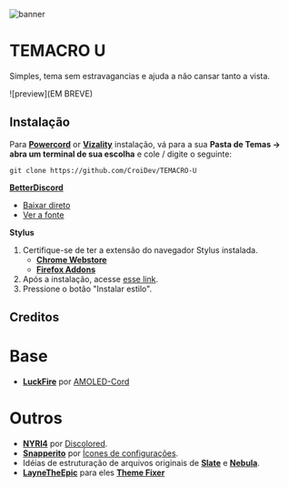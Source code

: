 ![banner](https://raw.githubusercontent.com/CroiDev/TEMACRO-U/main/assets/readme/TEMACRO-U.gif) 

# TEMACRO U
Simples, tema sem estravagancias e ajuda a não cansar tanto a vista.

![preview](EM BREVE)

## Instalação
Para **[Powercord](http://powercord.dev/)** or **[Vizality](https://vizality.com/)** instalação, vá para a sua **Pasta de Temas -> abra um terminal de sua escolha** e cole / digite o seguinte:
```
git clone https://github.com/CroiDev/TEMACRO-U
```

**[BetterDiscord](https://betterdiscord.app/)**
<!-- - [Direct Download](https://betterdiscord.net/ghdl?id=3625) -->
- [Baixar direto](https://github.com/CroiDev/TEMACRO-U/releases/download/temp-bd-download/TEMACRO-U.theme.css) <!-- link temporario -->
- [Ver a fonte](https://croidev.github.io/TEMACRO-U/src/support/compiled.css)

**Stylus**
1. Certifique-se de ter a extensão do navegador Stylus instalada.
    - **[Chrome Webstore](https://chrome.google.com/webstore/detail/stylus/clngdbkpkpeebahjckkjfobafhncgmne)**
    - **[Firefox Addons](https://addons.mozilla.org/pt-BR/firefox/addon/styl-us/)**
2. Após a instalação, acesse [esse link](https://croidev.github.io/TEMACRO-U/src/support/TEMACRO-U.user.css).
3. Pressione o botão "Instalar estilo".

## Creditos

# Base
- **[LuckFire](https://github.com/LuckFire)** por [AMOLED-Cord](https://github.com/LuckFire/AMOLED-Cord)

# Outros
- **[NYRI4](https://github.com/NYRI4)** por [Discolored](https://github.com/NYRI4/Discolored).
- **[Snapperito](https://github.com/Snapperito/)** por [Ícones de configurações](https://github.com/snappercord/Settings-Icons).
- Idéias de estruturação de arquivos originais de **[Slate](https://github.com/DiscordStyles/Slate)** e **[Nebula](https://github.com/Loremly/Nebula)**.
- **[LayneTheEpic](https://github.com/laynetheepic)** para eles **[Theme Fixer](https://laynetheepic.github.io/projects/pc-theme-converter/)**
